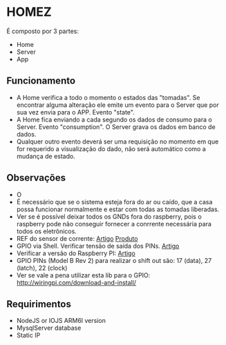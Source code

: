 # HOMEZ

É composto por 3 partes:

- Home
- Server
- App

## Funcionamento
- A Home verifica a todo o momento o estados das "tomadas". Se encontrar alguma alteração ele emite um evento para o Server que por sua vez envia para o APP. Evento "state".
- A Home fica enviando a cada segundo os dados de consumo para o Server. Evento "consumption". O Server grava os dados em banco de dados.
- Qualquer outro evento deverá ser uma requisição no momento em que for requerido a visualização do dado, não será automático como a mudança de estado.

## Observações
- O
- É necessário que se o sistema esteja fora do ar ou caído, que a casa possa funcionar normalmente e estar com todas as tomadas liberadas.
- Ver se é possível deixar todos os GNDs fora do raspberry, pois o raspberry pode não conseguir fornecer a conrrente necessária para todos os eletrônicos.
- REF do sensor de corrente: [Artigo](https://dutraleo.wordpress.com/2013/01/29/sensor-de-corrente-acs712-30a/) [Produto](http://produto.mercadolivre.com.br/MLB-653250744-sensor-corrente-30a-arduino-pic-atmega-arm-modulo-_JM)
- GPIO via Shell. Verificar tensão de saída dos PINs. [Artigo](http://luketopia.net/2013/07/28/raspberry-pi-gpio-via-the-shell/)
- Verificar a versão do Raspberry PI: [Artigo](http://www.raspberrypi-spy.co.uk/2012/09/checking-your-raspberry-pi-board-version/)
- GPIO PINs (Model B Rev 2) para realizar o shift out são: 17 (data), 27 (latch), 22 (clock)
- Ver se vale a pena utilizar esta lib para o GPIO: http://wiringpi.com/download-and-install/

## Requirimentos
- NodeJS or IOJS ARM6l version
- MysqlServer database
- Static IP
